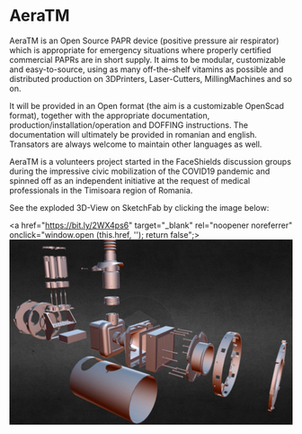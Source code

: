# AeraTM
AeraTM is an Open Source PAPR device (positive pressure air respirator) which is appropriate for emergency situations where properly certified commercial PAPRs are in short supply. It aims to be modular, customizable and easy-to-source, using as many off-the-shelf vitamins as possible and distributed production on 3DPrinters, Laser-Cutters, MillingMachines and so on. 

It will be provided in an Open format (the aim is a customizable OpenScad format), together with the appropriate documentation, production/installation/operation and DOFFING instructions. The documentation will ultimately be provided in romanian and english. Transators are always welcome to maintain other languages as well. 

AeraTM is a volunteers project started in the FaceShields discussion groups during the impressive civic mobilization of the COVID19 pandemic and spinned off as an independent initiative at the request of medical professionals in the Timisoara region of Romania.

See the exploded 3D-View on SketchFab by clicking the image below:

<a href="https://bit.ly/2WX4ps6" target="_blank" rel="noopener noreferrer" onclick="window.open (this.href, ''); return false";><img alt="AeraTM PAPR Exploded 3D-View on SketchFab" src="Documentation/images/SketchFab-ExplodedView.jpg"></a>
